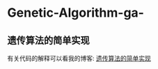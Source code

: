 # Genetic-Algorithm-ga-
## 遗传算法的简单实现
有关代码的解释可以看我的博客:
[遗传算法的简单实现](https://blog.csdn.net/westbrookliu/article/details/81813553)
